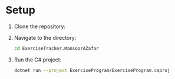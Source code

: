 
# Setup

1. Clone the repository:

2. Navigate to the directory:

    ```bash
    cd ExerciseTracker.MansoorAZafar
    ```

3. Run the C# project:

    ```bash
    dotnet run --project ExerciseProgram/ExerciseProgram.csproj
    ```
